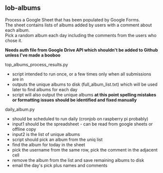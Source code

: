 ## lob-albums

Process a Google Sheet that has been populated by Google Forms.  
The sheet contains lists of albums added by users with a comment about each album.  
Pick a random album each day including the comments from the users who chose it.  

**Needs auth file from Google Drive API which shouldn't be added to Github unless I've made a booboo**

top_albums_process_results.py 
 - script intended to run once, or a few times only when all submissions are in
 - outputs the unique albums to disk (full_album_list.txt) which will be used later to find albums for each day
 - script will also output the unique albums **at this point spelling mistakes or formatting issues should be identified and fixed manually**

daily_album.py
 - should be scheduled to run daily (cronjob on raspberry pi probably)
 - input1 should be the spreadsheet - can be read from google sheets or offline copy
 - input2 is the list of unique albums
 - script should pick an album from the uniq list
 - find the album for today in the sheet
 - pick the username from the same row, pick the comment in the adjacent cell
 - remove the album from the list and save remaining albums to disk
 - email the day's pick plus names and comments
 
